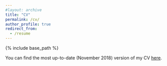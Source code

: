 ```yaml
---
#layout: archive
title: "CV"
permalink: /cv/
author_profile: true
redirect_from:
  - /resume
---
```


{% include base_path %}

You can find the most up-to-date (November 2018) version of my CV [here](https://xfoukas.github.io/files/CV_Foukas.pdf).
